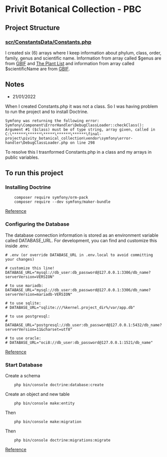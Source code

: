 # Privit Botanical Collection - PBC

## Project Structure

### [scr/ConstantsData/Constants.php](https://github.com/BarbaraCristinaNunes/final-project/blob/main/pivity_botanical_collection/src/ConstantsData/Constants.php)

I created six (6) arrays where I keep information about phylum, class, order, family, genus and scientific name. Information from array called $genus are from [GBIF](https://www.gbif.org/species/2519) and [The Plant List](http://www.theplantlist.org/browse/A/Cactaceae/) and information from array called $scientificName are from [GBIF](https://www.gbif.org/species/2519).

## <b>Notes</b>

* 21/01/2022

When I created Constants.php it was not a class. So I was having problem to run the project and to install Doctrine.

    Symfony was returning the following error:
    Symfony\Component\ErrorHandler\DebugClassLoader::checkClass(): Argument #1 ($class) must be of type string, array given, called in C:\******\******\*****\******\******\final-project\pivity_botanical_collection\vendor\symfony\error-handler\DebugClassLoader.php on line 298

To resolve this I trasnformed Constants.php in a class and my arrays in public variables.

## To run this project 

### Installing Doctrine

        composer require symfony/orm-pack
        composer require --dev symfony/maker-bundle

[Reference](https://symfony.com/doc/current/doctrine.html)

### Configuring the Database

The database connection information is stored as an environment variable called DATABASE_URL. For development, you can find and customize this inside .env:

    # .env (or override DATABASE_URL in .env.local to avoid committing your changes)

    # customize this line!
    DATABASE_URL="mysql://db_user:db_password@127.0.0.1:3306/db_name?serverVersion=VERSION"

    # to use mariadb:
    DATABASE_URL="mysql://db_user:db_password@127.0.0.1:3306/db_name?serverVersion=mariadb-VERSION"

    # to use sqlite:
    # DATABASE_URL="sqlite:///%kernel.project_dir%/var/app.db"

    # to use postgresql:
    # DATABASE_URL="postgresql://db_user:db_password@127.0.0.1:5432/db_name?serverVersion=11&charset=utf8"

    # to use oracle:
    # DATABASE_URL="oci8://db_user:db_password@127.0.0.1:1521/db_name"

[Reference](https://symfony.com/doc/current/doctrine.html)
### Start Database

Create a schema

        php bin/console doctrine:database:create

Create an object and new table

        php bin/console make:entity

Then

        php bin/console make:migration

Then 

        php bin/console doctrine:migrations:migrate

[Reference](https://symfony.com/doc/current/doctrine.html)